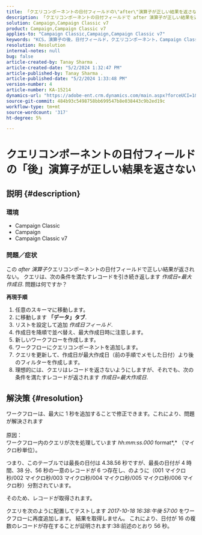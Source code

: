 ```yaml
---
title: 「クエリコンポーネントの日付フィールドの\"after\"演算子が正しい結果を返さない」
description: 「クエリコンポーネントの日付フィールドで after 演算子が正しい結果を返さないCampaign Classicの問題を解決する方法を説明します。」
solution: Campaign,Campaign Classic v7
product: Campaign,Campaign Classic v7
applies-to: "Campaign Classic,Campaign,Campaign Classic v7"
keywords: "KCS，演算子の後，日付フィールド，クエリコンポーネント，Campaign Classic"
resolution: Resolution
internal-notes: null
bug: false
article-created-by: Tanay Sharma .
article-created-date: "5/2/2024 1:32:47 PM"
article-published-by: Tanay Sharma .
article-published-date: "5/2/2024 1:33:48 PM"
version-number: 4
article-number: KA-15214
dynamics-url: "https://adobe-ent.crm.dynamics.com/main.aspx?forceUCI=1&pagetype=entityrecord&etn=knowledgearticle&id=05cfa972-8808-ef11-9f8a-6045bd026dc7"
source-git-commit: 484b93c5498758bb699547b8e038443c9b2ed19c
workflow-type: tm+mt
source-wordcount: '317'
ht-degree: 5%

---
```


# クエリコンポーネントの日付フィールドの「後」演算子が正しい結果を返さない

## 説明 {#description}


### <b>環境</b>

- Campaign Classic
- Campaign
- Campaign Classic v7




### <b>問題／症状</b>

この *after 演算子*&#x200B;クエリコンポーネントの日付フィールドで正しい結果が返されない。 クエリは、次の条件を満たすレコードを引き続き返します *作成日=最大作成日*. 問題は何ですか？



<b>再現手順</b>



1. 任意のスキーマに移動します。
2. に移動します <b>「データ」タブ</b>.
3. リストを設定して追加 *作成日フィールド*.
4. 作成日を降順で並べ替え、最大作成日時に注意します。
5. 新しいワークフローを作成します。
6. ワークフローにクエリコンポーネントを追加します。
7. クエリを更新して、作成日が最大作成日（前の手順でメモした日付）より後のフィルターを作成します。
8. 理想的には、クエリはレコードを返さないようにしますが、それでも、次の条件を満たすレコードが返されます *作成日=最大作成日*.





## 解決策 {#resolution}




ワークフローは、最大に 1 秒を追加することで修正できます。これにより、問題が解決されます
<br><br>原因：<br>
ワークフロー内のクエリが次を処理しています *hh:mm:ss.000* format*,* （マイクロ秒単位）。

つまり、このテーブルでは最長の日付は 4.38.56 秒ですが、最長の日付が 4 時間、38 分、56 秒の一意のレコードが 6 つ存在し、のように（001 マイクロ秒/002 マイクロ秒/003 マイクロ秒/004 マイクロ秒/005 マイクロ秒/006 マイクロ秒）分割されています。

そのため、レコードが取得されます。

クエリを次のように配置してテストします *2017-10-18 16:38:午後 57:00* をワークフローに再度追加します。 結果を取得しません。 これにより、日付が 16 の複数のレコードが存在することが証明されます:38:前述のとおり 56 秒。
